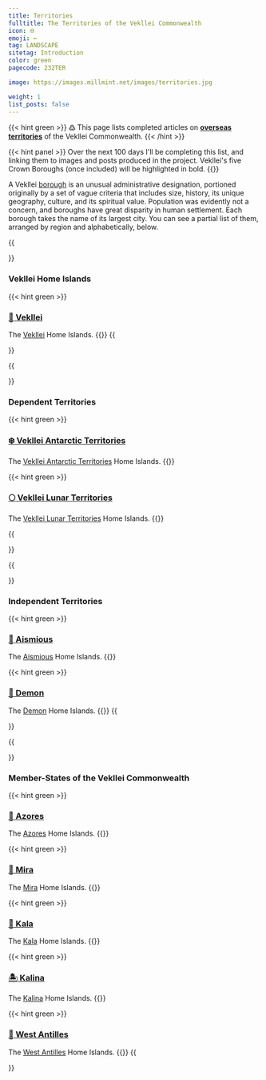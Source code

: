 ```yaml
---
title: Territories
fulltitle: The Territories of the Vekllei Commonwealth
icon: 🌐
emoji: ←
tag: LANDSCAPE
sitetag: Introduction
color: green
pagecode: 232TER

image: https://images.millmint.net/images/territories.jpg

weight: 1
list_posts: false
---
```


{{< hint green >}}
߷  This page lists completed articles on [**overseas territories**](/utopia/vekllei/#administrative-divisions) of the Vekllei Commonwealth.
{{< /hint >}}

{{< hint panel >}}
Over the next 100 days I'll be completing this list, and linking them to images and posts produced in the project. Vekllei's five Crown Boroughs (once included) will be highlighted in bold.
{{</hint>}}

A Vekllei [borough](/utopia/vekllei/#administrative-divisions) is an unusual administrative designation, portioned originally by a set of vague criteria that includes size, history, its unique geography, culture, and its spiritual value. Population was evidently not a concern, and boroughs have great disparity in human settlement. Each borough takes the name of its largest city. You can see a partial list of them, arranged by region and alphabetically, below.

{{<section>}}
### Vekllei Home Islands

{{< hint green >}}
### [<span class="smallicon">🌺</span> Vekllei](/utopia/vekllei/)
The [Vekllei](/utopia/vekllei/) Home Islands. 
{{</hint>}}
{{</section>}}

{{<section>}}
### Dependent Territories

{{< hint green >}}
### [<span class="smallicon">❄️</span> Vekllei Antarctic Territories](/utopia/vekllei/landscape/territories/antarctica)
The [Vekllei Antarctic Territories](/utopia/vekllei/landscape/territories/antarctica) Home Islands. 
{{</hint>}}

{{< hint green >}}
### [<span class="smallicon">🌕</span> Vekllei Lunar Territories](/utopia/vekllei/landscape/territories/moon)
The [Vekllei Lunar Territories](/utopia/vekllei/landscape/territories/moon) Home Islands. 
{{</hint>}}

{{</section>}}

{{<section>}}
### Independent Territories

{{< hint green >}}
### [<span class="smallicon">🎣</span> Aismious](/utopia/vekllei/landscape/territories/aismious)
The [Aismious](/utopia/vekllei/landscape/territories/aismious) Home Islands. 
{{</hint>}}

{{< hint green >}}
### [<span class="smallicon">👹</span> Demon](/utopia/vekllei/landscape/territories/demon)
The [Demon](/utopia/vekllei/landscape/territories/demon) Home Islands. 
{{</hint>}}
{{</section>}}

{{<section>}}
### Member-States of the Vekllei Commonwealth

{{< hint green >}}
### [<span class="smallicon">🏰</span> Azores](/utopia/vekllei/landscape/territories/azores)
The [Azores](/utopia/vekllei/landscape/territories/azores) Home Islands. 
{{</hint>}}

{{< hint green >}}
### [<span class="smallicon">🛟</span> Mira](/utopia/vekllei/landscape/territories/mira)
The [Mira](/utopia/vekllei/landscape/territories/mira) Home Islands. 
{{</hint>}}

{{< hint green >}}
### [<span class="smallicon">🗻</span> Kala](/utopia/vekllei/landscape/territories/kala)
The [Kala](/utopia/vekllei/landscape/territories/kala) Home Islands. 
{{</hint>}}

{{< hint green >}}
### [<span class="smallicon">🏝</span> Kalina](/utopia/vekllei/landscape/territories/kalina)
The [Kalina](/utopia/vekllei/landscape/territories/kalina) Home Islands. 
{{</hint>}}

{{< hint green >}}
### [<span class="smallicon">🌴</span> West Antilles](/utopia/vekllei/landscape/territories/antilles)
The [West Antilles](/utopia/vekllei/landscape/territories/antilles) Home Islands. 
{{</hint>}}
{{</section>}}

<style>
/* flags */
.row {
  display: flex;
  margin-left: auto;
  margin-right: auto;
}
.column {
  flex: 33.33%;
  padding: 5px;
}
@media (max-width: 1250px) {
  .row {
    display: none;
  }
}

}
.gt-container {
  display: none;
}
</style>
